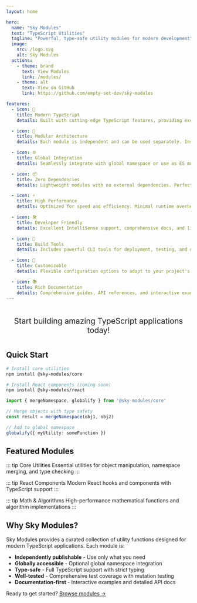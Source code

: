 ```yaml
---
layout: home

hero:
  name: "Sky Modules"
  text: "TypeScript Utilities"
  tagline: "Powerful, type-safe utility modules for modern development"
  image:
    src: /logo.svg
    alt: Sky Modules
  actions:
    - theme: brand
      text: View Modules
      link: /modules/
    - theme: alt
      text: View on GitHub
      link: https://github.com/empty-set-dev/sky-modules

features:
  - icon: 🚀
    title: Modern TypeScript
    details: Built with cutting-edge TypeScript features, providing excellent type safety and developer experience.

  - icon: 🎯
    title: Modular Architecture
    details: Each module is independent and can be used separately. Install only what you need.

  - icon: 🌐
    title: Global Integration
    details: Seamlessly integrate with global namespace or use as ES modules. Your choice.

  - icon: 📦
    title: Zero Dependencies
    details: Lightweight modules with no external dependencies. Perfect for any project size.

  - icon: ⚡
    title: High Performance
    details: Optimized for speed and efficiency. Minimal runtime overhead.

  - icon: 🛠️
    title: Developer Friendly
    details: Excellent IntelliSense support, comprehensive docs, and live examples.

  - icon: 🔧
    title: Build Tools
    details: Includes powerful CLI tools for deployment, testing, and development workflows.

  - icon: 🎨
    title: Customizable
    details: Flexible configuration options to adapt to your project's specific needs.

  - icon: 📚
    title: Rich Documentation
    details: Comprehensive guides, API references, and interactive examples for every module.
---
```


<div class="sky-gradient-text" style="text-align: center; font-size: 1.5em; margin: 2em 0;">
  Start building amazing TypeScript applications today!
</div>

## Quick Start

```bash
# Install core utilities
npm install @sky-modules/core

# Install React components (coming soon)
npm install @sky-modules/react
```

```typescript
import { mergeNamespace, globalify } from '@sky-modules/core'

// Merge objects with type safety
const result = mergeNamespace(obj1, obj2)

// Add to global namespace
globalify({ myUtility: someFunction })
```

## Featured Modules

::: tip Core Utilities
Essential utilities for object manipulation, namespace merging, and type checking
:::

::: tip React Components
Modern React hooks and components with TypeScript support
:::

::: tip Math & Algorithms
High-performance mathematical functions and algorithm implementations
:::

## Why Sky Modules?

Sky Modules provides a curated collection of utility functions designed for modern TypeScript applications. Each module is:

- **Independently publishable** - Use only what you need
- **Globally accessible** - Optional global namespace integration
- **Type-safe** - Full TypeScript support with strict typing
- **Well-tested** - Comprehensive test coverage with mutation testing
- **Documentation-first** - Interactive examples and detailed API docs

Ready to get started? [Browse modules →](/modules/)